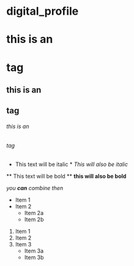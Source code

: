# digital_profile


# this is an <h1> tag
## this is an <h2> tag
###### this is an <h6> tag
  
* This text will be italic *
_This will also be italic_

** This text will be bold **
__this will also be bold__

*you **can** combine then*




* Item 1
* Item 2
  * Item 2a
  * Item 2b

1. Item 1
2. Item 2
3. Item 3
    * Item 3a
    * Item 3b
